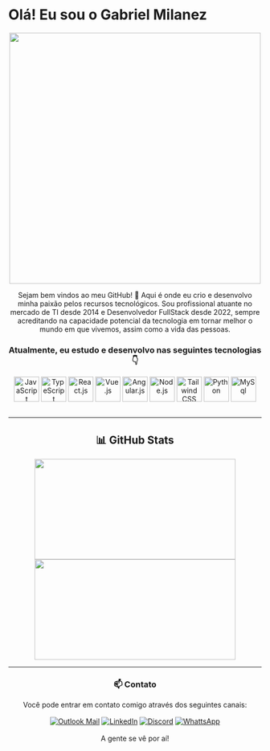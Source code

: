 # Olá! Eu sou o Gabriel Milanez

<div align="center"> <img src="https://camo.githubusercontent.com/a9ca6ccb7f08097dc00128a4acd546d5da3aa62027b7180fbdddd44e0bf6e0d3/68747470733a2f2f36342e6d656469612e74756d626c722e636f6d2f38383031393431653036306361323036306133323936663062356361313365622f333037396566653366323432626438642d39332f73353030783735302f316136333162376365376638333538643335356262643364323033376439626431323166333935312e706e67" width="500px"/> 

Sejam bem vindos ao meu GitHub! 👋 Aqui é onde eu crio e desenvolvo minha paixão pelos recursos tecnológicos. Sou profissional atuante no mercado de TI desde 2014 e Desenvolvedor FullStack desde 2022, sempre acreditando na capacidade potencial da tecnologia em tornar melhor o mundo em que vivemos, assim como a vida das pessoas.

### Atualmente, eu estudo e desenvolvo nas seguintes tecnologias 👇

<div align="center" style="display: inline_block">
  <img align="center" alt="JavaScript" height="50" width="50" src="https://cdn.jsdelivr.net/gh/devicons/devicon@latest/icons/javascript/javascript-original.svg"  />
  <img align="center" alt="TypeScript" height="50" width="50" src="https://cdn.jsdelivr.net/gh/devicons/devicon@latest/icons/typescript/typescript-original.svg"  />
  <img align="center" alt="React.js" height="50" width="50" src="https://cdn.jsdelivr.net/gh/devicons/devicon@latest/icons/react/react-original.svg"  />
  <img align="center" alt="Vue.js" height="50" width="50" src="https://cdn.jsdelivr.net/gh/devicons/devicon@latest/icons/vuejs/vuejs-original.svg"  />
  <img align="center" alt="Angular.js" height="50" width="50" src="https://cdn.jsdelivr.net/gh/devicons/devicon@latest/icons/angular/angular-original.svg"  />
  <img align="center" alt="Node.js" height="50" width="50" src="https://cdn.jsdelivr.net/gh/devicons/devicon@latest/icons/nodejs/nodejs-original-wordmark.svg"  />
  <img align="center" alt="Tailwind CSS" height="50" width="50" src="https://cdn.jsdelivr.net/gh/devicons/devicon@latest/icons/tailwindcss/tailwindcss-original.svg"  />
  <img align="center" alt="Python" height="50" width="50" src="https://cdn.jsdelivr.net/gh/devicons/devicon@latest/icons/python/python-original.svg"  />
  <img align="center" alt="MySql" height="50" width="50" src="https://cdn.jsdelivr.net/gh/devicons/devicon@latest/icons/mysql/mysql-original-wordmark.svg"  />
</div>

<br>

---

## 📊 GitHub Stats  

<div align="center" style="display: inline_block">  
    <img width="400cm" height="200cm" src="https://github-readme-stats.vercel.app/api?username=gabrielmiilanez&show_icons=true&theme=dracula" />
    <img width="400cm" height="200cm" src="https://github-readme-stats.vercel.app/api/top-langs/?username=gabrielmiilanez&layout=compact&theme=dracula" />
</div>

---

### 📫 Contato  

Você pode entrar em contato comigo através dos seguintes canais:
 
<div align="center" style="display: inline_block">
  <a href="mailto:gabriel.milanez@outlook.com" target="_blank"><img align="center" alt="Outlook Mail"  src="https://img.shields.io/badge/Microsoft_Outlook-0078D4?style=for-the-badge&logo=microsoft-outlook&logoColor=white"  /></a>
  <a href="https://www.linkedin.com/in/gabriel-milanez/" target="_blank"><img align="center" alt="LinkedIn"  src="https://img.shields.io/badge/LinkedIn-0077B5?style=for-the-badge&logo=linkedin&logoColor=white"  /></a>
  <a href="" target="_blank"><img align="center" alt="Discord"  src="https://img.shields.io/badge/Discord-5865F2?style=for-the-badge&logo=discord&logoColor=white"  /></a>
  <a href="https://api.whatsapp.com/send?phone=5581982301817&text=Fala%20Gabriel%2C%20Bom%20dia!" target="_blank"><img align="center" alt="WhattsApp"  src="https://img.shields.io/badge/WhatsApp-25D366?style=for-the-badge&logo=whatsapp&logoColor=white"  /></a>
</div>

<br>
A gente se vê por aí!

</div>
